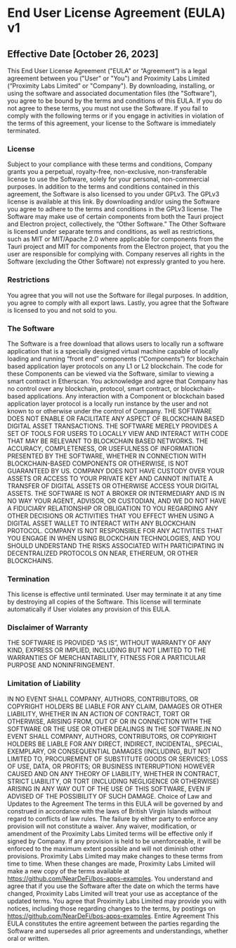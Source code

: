 # End User License Agreement (EULA) v1

## Effective Date [October 26, 2023]

This End User License Agreement ("EULA" or “Agreement”) is a legal agreement between you ("User" or "You") and Proximity Labs Limited (“Proximity Labs Limited” or "Company"). By downloading, installing, or using the software and associated documentation files (the "Software"), you agree to be bound by the terms and conditions of this EULA. If you do not agree to these terms, you must not use the Software. If you fail to comply with the following terms or if you engage in activities in violation of the terms of this agreement, your license to the Software is immediately terminated.

### License

Subject to your compliance with these terms and conditions, Company grants you a perpetual, royalty-free, non-exclusive, non-transferable license to use the Software, solely for your personal, non-commercial purposes. In addition to the terms and conditions contained in this agreement, the Software is also licensed to you under GPLv3. The GPLv3 license is available at this link. By downloading and/or using the Software you agree to adhere to the terms and conditions in the GPLv3 license. 
The Software may make use of certain components from both the Tauri project and Electron project, collectively, the “Other Software.” The Other Software is licensed under separate terms and conditions, as well as restrictions, such as MIT or MIT/Apache 2.0 where applicable for components from the Tauri project and MIT for components from the Electron project, that you the user are responsible for complying with. Company reserves all rights in the Software (excluding the Other Software) not expressly granted to you here.

### Restrictions

You agree that you will not use the Software for illegal purposes. In addition, you agree to comply with all export laws. Lastly, you agree that the Software is licensed to you and not sold to you.

### The Software

The Software is a free download that allows users to locally run a software application that is a specially designed virtual machine capable of locally loading and running “front end” components (“Components”) for blockchain based application layer protocols on any L1 or L2 blockchain. The code for these Components can be viewed via the Software, similar to viewing a smart contract in Etherscan. You acknowledge and agree that Company has no control over any blockchain, protocol, smart contract, or blockchain-based applications. Any interaction with a Component or blockchain based application layer protocol is a locally run instance by the user and not known to or otherwise under the control of Company.
THE SOFTWARE DOES NOT ENABLE OR FACILITATE ANY ASPECT OF BLOCKCHAIN BASED DIGITAL ASSET TRANSACTIONS. THE SOFTWARE MERELY PROVIDES A SET OF TOOLS FOR USERS TO LOCALLY VIEW AND INTERACT WITH CODE THAT MAY BE RELEVANT TO BLOCKCHAIN BASED NETWORKS. THE ACCURACY, COMPLETENESS, OR USEFULNESS OF INFORMATION PRESENTED BY THE SOFTWARE, WHETHER IN CONNECTION WITH BLOCKCHAIN-BASED COMPONENTS OR OTHERWISE, IS NOT GUARANTEED BY US. 
COMPANY DOES NOT HAVE CUSTODY OVER YOUR ASSETS OR ACCESS TO YOUR PRIVATE KEY AND CANNOT INITIATE A TRANSFER OF DIGITAL ASSETS OR OTHERWISE ACCESS YOUR DIGITAL ASSETS. 
THE SOFTWARE IS NOT A BROKER OR INTERMEDIARY AND IS IN NO WAY YOUR AGENT, ADVISOR, OR CUSTODIAN, AND WE DO NOT HAVE A FIDUCIARY RELATIONSHIP OR OBLIGATION TO YOU REGARDING ANY OTHER DECISIONS OR ACTIVITIES THAT YOU EFFECT WHEN USING A DIGITAL ASSET WALLET TO INTERACT WITH ANY BLOCKCHAIN PROTOCOL. 
COMPANY IS NOT RESPONSIBLE FOR ANY ACTIVITIES THAT YOU ENGAGE IN WHEN USING BLOCKCHAIN TECHNOLOGIES, AND YOU SHOULD UNDERSTAND THE RISKS ASSOCIATED WITH PARTICIPATING IN DECENTRALIZED PROTOCOLS ON NEAR, ETHEREUM, OR OTHER BLOCKCHAINS.

### Termination

This license is effective until terminated. User may terminate it at any time by destroying all copies of the Software. This license will terminate automatically if User violates any provision of this EULA.

### Disclaimer of Warranty

THE SOFTWARE IS PROVIDED “AS IS”, WITHOUT WARRANTY OF ANY KIND, EXPRESS OR IMPLIED, INCLUDING BUT NOT LIMITED TO THE WARRANTIES OF MERCHANTABILITY, FITNESS FOR A PARTICULAR PURPOSE AND NONINFRINGEMENT. 

### Limitation of Liability

IN NO EVENT SHALL COMPANY, AUTHORS, CONTRIBUTORS, OR COPYRIGHT HOLDERS BE LIABLE FOR ANY CLAIM, DAMAGES OR OTHER LIABILITY, WHETHER IN AN ACTION OF CONTRACT, TORT OR OTHERWISE, ARISING FROM, OUT OF OR IN CONNECTION WITH THE SOFTWARE OR THE USE OR OTHER DEALINGS IN THE SOFTWARE.IN NO EVENT SHALL COMPANY, AUTHORS, CONTRIBUTORS, OR COPYRIGHT HOLDERS BE LIABLE FOR ANY DIRECT, INDIRECT, INCIDENTAL, SPECIAL, EXEMPLARY, OR CONSEQUENTIAL DAMAGES (INCLUDING, BUT NOT LIMITED TO, PROCUREMENT OF SUBSTITUTE GOODS OR SERVICES; LOSS OF USE, DATA, OR PROFITS; OR BUSINESS INTERRUPTION) HOWEVER CAUSED AND ON ANY THEORY OF LIABILITY, WHETHER IN CONTRACT, STRICT LIABILITY, OR TORT (INCLUDING NEGLIGENCE OR OTHERWISE) ARISING IN ANY WAY OUT OF THE USE OF THIS SOFTWARE, EVEN IF ADVISED OF THE POSSIBILITY OF SUCH DAMAGE.
Choice of Law and Updates to the Agreement
The terms in this EULA will be governed by and construed in accordance with the laws of British Virgin Islands without regard to conflicts of law rules. The failure by either party to enforce any provision will not constitute a waiver. Any waiver, modification, or amendment of the Proximity Labs Limited terms will be effective only if signed by Company. If any provision is held to be unenforceable, it will be enforced to the maximum extent possible and will not diminish other provisions. Proximity Labs Limited may make changes to these terms from time to time. When these changes are made, Proximity Labs Limited will make a new copy of the terms available at https://github.com/NearDeFi/bos-apps-examples. You understand and agree that if you use the Software after the date on which the terms have changed, Proximity Labs Limited will treat your use as acceptance of the updated terms. You agree that Proximity Labs Limited may provide you with notices, including those regarding changes to the terms, by postings on https://github.com/NearDeFi/bos-apps-examples.
Entire Agreement
This EULA constitutes the entire agreement between the parties regarding the Software and supersedes all prior agreements and understandings, whether oral or written.


